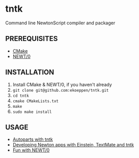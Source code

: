 tntk
====

Command line NewtonScript compiler and packager

PREREQUISITES
-------------

* [CMake](http://www.cmake.org/cmake/resources/software.html)
* [NEWT/0](http://gnue.github.io/NEWT0/)


INSTALLATION
------------

1. Install CMake & NEWT/0, if you haven't already
2. `git clone git@github.com:ekoeppen/tntk.git`
3. `cd tntk`
4. `cmake CMakeLists.txt`
5. `make`
6. `sudo make install`

USAGE
-----

* [Autoparts with tntk](http://40hz.org/Pages/Mottek:%202011-01-09)
* [Developing Newton apps with Einstein, TextMate and tntk](http://40hz.org/Pages/Mottek:%202011-01-16)
* [Fun with NEWT/0](http://40hz.org/Pages/Mottek:%202010-11-23)

